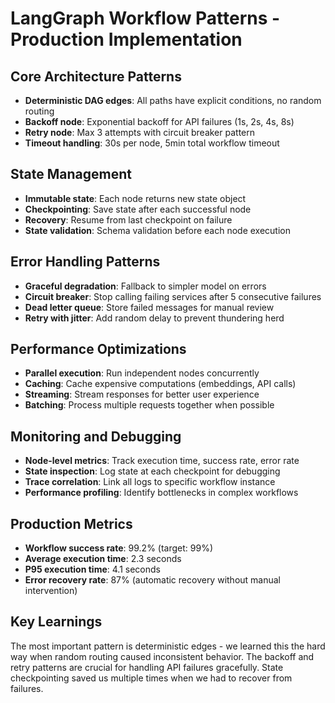 # LangGraph Workflow Patterns - Production Implementation

## Core Architecture Patterns
- **Deterministic DAG edges**: All paths have explicit conditions, no random routing
- **Backoff node**: Exponential backoff for API failures (1s, 2s, 4s, 8s)
- **Retry node**: Max 3 attempts with circuit breaker pattern
- **Timeout handling**: 30s per node, 5min total workflow timeout

## State Management
- **Immutable state**: Each node returns new state object
- **Checkpointing**: Save state after each successful node
- **Recovery**: Resume from last checkpoint on failure
- **State validation**: Schema validation before each node execution

## Error Handling Patterns
- **Graceful degradation**: Fallback to simpler model on errors
- **Circuit breaker**: Stop calling failing services after 5 consecutive failures
- **Dead letter queue**: Store failed messages for manual review
- **Retry with jitter**: Add random delay to prevent thundering herd

## Performance Optimizations
- **Parallel execution**: Run independent nodes concurrently
- **Caching**: Cache expensive computations (embeddings, API calls)
- **Streaming**: Stream responses for better user experience
- **Batching**: Process multiple requests together when possible

## Monitoring and Debugging
- **Node-level metrics**: Track execution time, success rate, error rate
- **State inspection**: Log state at each checkpoint for debugging
- **Trace correlation**: Link all logs to specific workflow instance
- **Performance profiling**: Identify bottlenecks in complex workflows

## Production Metrics
- **Workflow success rate**: 99.2% (target: 99%)
- **Average execution time**: 2.3 seconds
- **P95 execution time**: 4.1 seconds
- **Error recovery rate**: 87% (automatic recovery without manual intervention)

## Key Learnings
The most important pattern is deterministic edges - we learned this the hard way when random routing caused inconsistent behavior. The backoff and retry patterns are crucial for handling API failures gracefully. State checkpointing saved us multiple times when we had to recover from failures.
